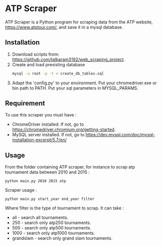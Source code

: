 # ATP Scraper

ATP Scraper is a Python program for scraping data from the ATP website, https://www.atptour.com/, and save it in a mysql database.

## Installation

1. Download scripts from: https://github.com/talbaram3192/web_scraping_project. 
2. Create and load prexisting database
    ```bash
    mysql -u root -p -t < create_db_tables.sql
    ```
3. Adapt the 'config.py' to your environment. Put your chromedriver.exe or bin path to PATH. Put your sql parameters in 
MYSQL_PARAMS.
   
## Requirement

To use this scraper you must have :
* ChromeDriver installed. 
If not, go to https://chromedriver.chromium.org/getting-started.
* MySQL server installed. If not, go to https://dev.mysql.com/doc/mysql-installation-excerpt/5.7/en/

## Usage

From the folder containing ATP scraper, for instance to scrap atp tournament data between
2010 and 2015 :

    python main.py 2010 2015 atp 
    
Scraper usage :

    python main.py start_year end_year filter
    

Where filter is the type of tournament to scrap. It can take :
* all - search all tournaments.
* 250 - search only atp250 tournaments.
* 500 - search only atp500 tournaments.
* 1000 - search only atp1000 tournaments.
* grandslam - search only grand slam tournaments.

